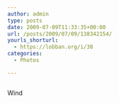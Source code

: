 ```yaml
---
author: admin
type: posts
date: 2009-07-09T11:33:35+00:00
url: /posts/2009/07/09/138342154/
yourls_shorturl:
  - https://lobban.org/i/38
categories:
  - Photos

---
```

<div class="figure">
  <img src="https://andy.lobban.org/photo/1280/138342154/1/n6SoNyvfPpoy3h8hvMFYKi6F" alt="" />
</div>

Wind